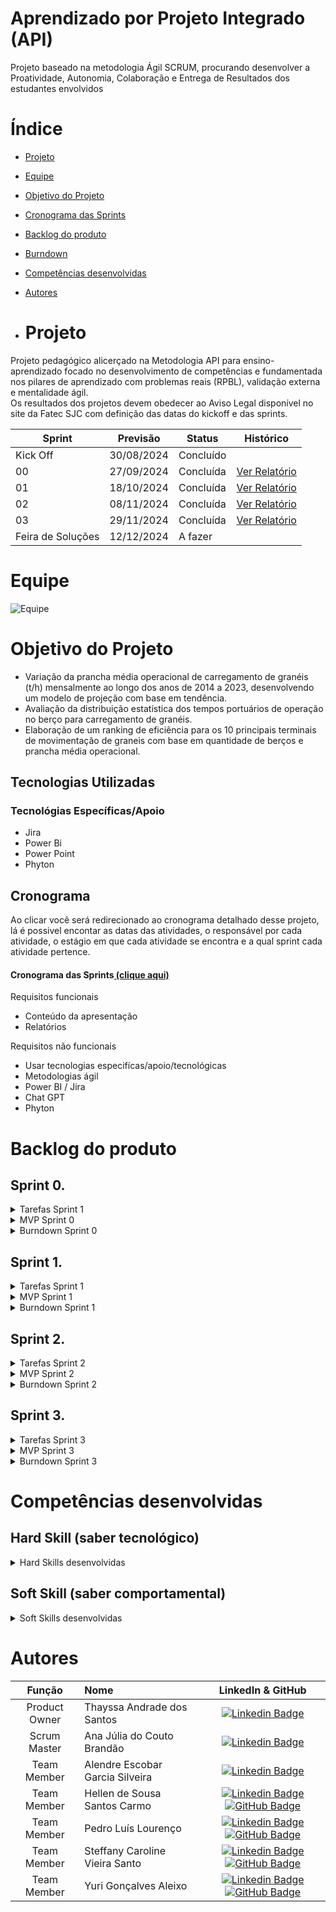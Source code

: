 # Aprendizado por Projeto Integrado (API)

Projeto baseado na metodologia Ágil SCRUM, procurando desenvolver a Proatividade, Autonomia, Colaboração e Entrega de Resultados dos estudantes envolvidos

# Índice
* [Projeto](#projeto)
* [Equipe](#equipe)
* [Objetivo do Projeto](#objetivo-do-projeto)
* [Cronograma das Sprints](#cronograma)
* [Backlog do produto](#Backlog-do-produto)
* [Burndown](#Burndown)
* [Competências desenvolvidas](#competências-desenvolvidas)
* [Autores](#autores)

* # Projeto 
Projeto pedagógico alicerçado na Metodologia API para ensino-aprendizado focado no desenvolvimento de competências e fundamentada nos pilares de aprendizado com problemas reais (RPBL), validação externa e mentalidade ágil.  
Os resultados dos projetos devem obedecer ao Aviso Legal disponível no site da Fatec SJC com definição das datas do kickoff e das sprints.

Sprint | Previsão | Status| Histórico|
|------|--------|------|--------|
|Kick Off | 30/08/2024 | Concluído || 
|00| 27/09/2024 | Concluída | [Ver Relatório]() | 
|01| 18/10/2024 | Concluída | [Ver Relatório](https://github.com/user-attachments/files/17440078/RelatorioS1.pdf) | 
|02| 08/11/2024 | Concluída | [Ver Relatório](https://github.com/user-attachments/files/17685322/Relatorio.Sprint.Yuri.2.2.pdf) | 
|03| 29/11/2024 | Concluída | [Ver Relatório](https://github.com/user-attachments/files/17962738/Relatorio.Sprint.Yuri.2.2.1.pdf) | 
|Feira de Soluções| 12/12/2024 | A fazer |

# Equipe
![Equipe](https://github.com/user-attachments/assets/53adac1b-8677-4a0a-81a9-5ff279605193)

# Objetivo do Projeto

* Variação da prancha média operacional de carregamento de granéis (t/h) mensalmente ao longo dos anos de 2014 a 2023, desenvolvendo um modelo de projeção com base em tendência.
* Avaliação da distribuição estatística dos tempos portuários de operação no berço para carregamento de granéis.
* Elaboração de um ranking de eficiência para os 10 principais terminais de movimentação de graneis com base em quantidade de berços e prancha média operacional.

## Tecnologias Utilizadas
 ### Tecnológias Específicas/Apoio
 * Jira
 * Power Bi
 * Power Point
 * Phyton

## Cronograma
Ao clicar você será redirecionado ao cronograma detalhado desse projeto, lá é possivel encontar as datas das atividades, o responsável por cada atividade, o estágio em que cada atividade se encontra e a qual sprint cada atividade pertence.

#### Cronograma das Sprints[ (clique aqui)](https://g3log-2semestre.atlassian.net/jira/software/projects/API4/boards/4/backlog)

Requisitos funcionais 
- Conteúdo da apresentação   
- Relatórios 

Requisitos não funcionais
- Usar tecnologias especifícas/apoio/tecnológicas
- Metodologias ágil
- Power BI / Jira
- Chat GPT
- Phyton

# Backlog do produto

## Sprint 0.

<details>
<summary>Tarefas Sprint 1</summary>

- [x] Disponiblizar link do GitHub para o cliente
- [x] Criar GitHub
- [x] Criar backlog do produto para todas as sprints
- [x] Obter base de dados
- [x] Atribuir tarefa para os integrantes do grupo
- [x] Estudar as tecnologias que deverão ser usadas ao longo do projeto
- [x] Tirar dúvidas com o client
- [x] Realizar relatório da sprint
- [x] Inserir informações no Github
- [x] Criar apresentação Sprint 0

</details>

<details>
<summary>MVP Sprint 0</summary>

</details>

<details>
<summary>Burndown Sprint 0</summary>

</details>

## Sprint 1.

<details>
<summary>Tarefas Sprint 1</summary>

- [x] Estruturar base de dados
- [x] Criar código inicial de cargas
- [x] Atualizar Github
- [x] Realizar o relatório da sprint
- [x] Tirar dúvidas com o cliente
- [x] Transcrever código para o Power BI
- [x] Analisar a evolução mensal do granel sólido

</details>

<details>
<summary>MVP Sprint 1</summary>
 
![WhatsApp Image 2024-10-18 at 01 29 30](https://github.com/user-attachments/assets/1303ec49-a01c-408f-9f43-55d8cab905ce)

</details>


<details>
<summary>Burndown Sprint 1</summary>

![WhatsApp Image 2024-10-18 at 16 05 05](https://github.com/user-attachments/assets/6d9a492c-3b79-4f19-9b0e-8bab5fd157c5)


</details>

## Sprint 2.

<details>
<summary>Tarefas Sprint 2</summary>

- [x] Calcular prancha média
- [x] Criar padrão no Power BI
- [x] Atualizar GitHub
- [x] Realizar relatório da sprint
- [x] Tirar dúvidas com o cliente
- [x] Ranking de eficiência
- [x] Ajustes nos códigos, caso necessário

</details>

<details>
<summary>MVP Sprint 2</summary>

![imagem_2024-11-08_220830705](https://github.com/user-attachments/assets/2e93fbe3-161e-4675-83b9-e7aac9f60a9b)

</details>


<details>
<summary>Burndown Sprint 2</summary>

![imagem_2024-11-08_221400151](https://github.com/user-attachments/assets/221a5e7e-631a-455f-bd19-85ae1d17b40e)

</details>

## Sprint 3.

<details>
<summary>Tarefas Sprint 3</summary>

- [X] Tirar dúvidas com o cliente
- [X] Realizar relatório final do projeto
- [X] Atualizar Github;
- [X] Ranking de eficiência
- [X] Ajustes no Power BI para apresentação da feira de soluções
- [X] Comparar eficiência dos portos
- [X] Calcular produtividade do setor Portuário Brasileiro

</details>


<details>
<summary>MVP Sprint 3</summary>

![Dea RStudio](https://github.com/user-attachments/assets/becd84cf-03de-4ef1-81ff-f1f7a2dd1f59)

[Código Dea.docx](https://github.com/user-attachments/files/17962836/Codigo.Dea.docx)

</details>

<details>
<summary>Burndown Sprint 3</summary>

![Burndown](https://github.com/user-attachments/assets/3d2c0553-5da6-47f6-81b7-8eb99e782af5)

</details>


# Competências desenvolvidas

## Hard Skill (saber tecnológico)
<details>
<summary>Hard Skills desenvolvidas</summary>

| Tecnologia/Metodologia | Classificação |
| ---------------------- | ------------- |
| GitHub | ☆ ☆ ☆ ☆ ☆ ☆ ☆ ☆ ☆ ☆  |
| Gestão de Projetos | ☆ ☆ ☆ ☆ ☆ ☆ ☆ ☆ ☆ ☆ |
| Scrum Master | ☆ ☆ ☆ ☆ ☆ ☆ ☆ ☆ ☆ ☆ |
| Prodct Owner | ☆ ☆ ☆ ☆ ☆ ☆ ☆ ☆ ☆ ☆ |
| Markdown | ☆ ☆ ☆ ☆ ☆ ☆ ☆ ☆ ☆ ☆ |
| Git Projects | ☆ ☆ ☆ ☆ ☆ ☆ ☆ ☆ ☆ ☆ |

</details>

## Soft Skill (saber comportamental)
<details>
<summary>Soft Skills desenvolvidas</summary>

| Habilidades | Classificação |
| ---------------------- | ------------- |
| Colaboração | ☆ ☆ ☆ ☆ ☆ ☆ ☆ ☆ ☆ ☆ |
| Proatividade| ☆ ☆ ☆ ☆ ☆ ☆ ☆ ☆ ☆ ☆ |
| Comunicação | ☆ ☆ ☆ ☆ ☆ ☆ ☆ ☆ ☆ ☆ |
| Adaptabilidade | ☆ ☆ ☆ ☆ ☆ ☆ ☆ ☆ ☆ ☆ |
| Autonomia | ☆ ☆ ☆ ☆ ☆ ☆ ☆ ☆ ☆ ☆ |

</details>

# Autores
|    Função     | Nome                                  |                                                                                                                                                      LinkedIn & GitHub                                                                                                                                                      |
| :-----------: | :------------------------------------ | :-------------------------------------------------------------------------------------------------------------------------------------------------------------------------------------------------------------------------------------------------------------------------------------------------------------------------: |
| Product Owner | Thayssa Andrade dos Santos        |      [![Linkedin Badge](https://img.shields.io/badge/Linkedin-blue?style=flat-square&logo=Linkedin&logoColor=white)](https://www.linkedin.com/in/thayssa-andrade-531a20200/)  |
| Scrum Master  | Ana Júlia do Couto Brandão        |         [![Linkedin Badge](https://img.shields.io/badge/Linkedin-blue?style=flat-square&logo=Linkedin&logoColor=white)](https://www.linkedin.com/in/ana-j%C3%BAlia-couto-brand%C3%A3o-60a78b20b/)        | 
|  Team Member  | Alendre Escobar Garcia Silveira   |   [![Linkedin Badge](https://img.shields.io/badge/Linkedin-blue?style=flat-square&logo=Linkedin&logoColor=white)](https://www.linkedin.com/in/alendre-escobar-93ab00238/)   |
|  Team Member  | Hellen de Sousa Santos Carmo      |   [![Linkedin Badge](https://img.shields.io/badge/Linkedin-blue?style=flat-square&logo=Linkedin&logoColor=white)](https://www.linkedin.com/in/hellen-sousa-26717b27b/) [![GitHub Badge](https://img.shields.io/badge/GitHub-111217?style=flat-square&logo=github&logoColor=white)](https://github.com/hllncarmo)   |
|  Team Member  | Pedro Luís Lourenço    |   [![Linkedin Badge](https://img.shields.io/badge/Linkedin-blue?style=flat-square&logo=Linkedin&logoColor=white)](https://www.linkedin.com/in/pedro-luís-lourenço-785314225/) [![GitHub Badge](https://img.shields.io/badge/GitHub-111217?style=flat-square&logo=github&logoColor=white)](https://github.com/PedroLouis) |
|  Team Member  | Steffany Caroline Vieira Santo    |   [![Linkedin Badge](https://img.shields.io/badge/Linkedin-blue?style=flat-square&logo=Linkedin&logoColor=white)](https://www.linkedin.com/in/steffanysantovi) [![GitHub Badge](https://img.shields.io/badge/GitHub-111217?style=flat-square&logo=github&logoColor=white)](https://github.com/Steffanysantovi) |
|  Team Member  | Yuri Gonçalves Aleixo    |   [![Linkedin Badge](https://img.shields.io/badge/Linkedin-blue?style=flat-square&logo=Linkedin&logoColor=white)](https://www.linkedin.com/in/yuri-gon%C3%A7alves-aleixo-b645b2226/) [![GitHub Badge](https://img.shields.io/badge/GitHub-111217?style=flat-square&logo=github&logoColor=white)](https://github.com/YuriAleixo) |
